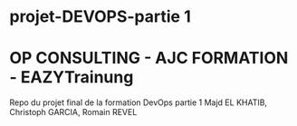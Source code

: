 # projet-DEVOPS-partie 1
# OP CONSULTING - AJC FORMATION - EAZYTrainung
Repo du projet final de la formation DevOps partie 1
Majd EL KHATIB, Christoph GARCIA, Romain REVEL
